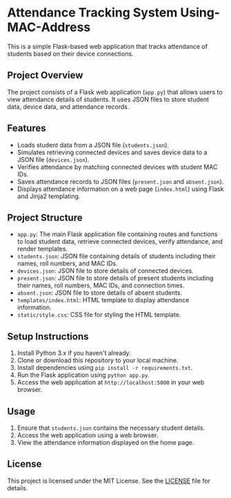 # Attendance Tracking System Using-MAC-Address

This is a simple Flask-based web application that tracks attendance of students based on their device connections.

## Project Overview

The project consists of a Flask web application (`app.py`) that allows users to view attendance details of students. It uses JSON files to store student data, device data, and attendance records.

## Features

- Loads student data from a JSON file (`students.json`).
- Simulates retrieving connected devices and saves device data to a JSON file (`devices.json`).
- Verifies attendance by matching connected devices with student MAC IDs.
- Saves attendance records to JSON files (`present.json` and `absent.json`).
- Displays attendance information on a web page (`index.html`) using Flask and Jinja2 templating.

## Project Structure

- `app.py`: The main Flask application file containing routes and functions to load student data, retrieve connected devices, verify attendance, and render templates.
- `students.json`: JSON file containing details of students including their names, roll numbers, and MAC IDs.
- `devices.json`: JSON file to store details of connected devices.
- `present.json`: JSON file to store details of present students including their names, roll numbers, MAC IDs, and connection times.
- `absent.json`: JSON file to store details of absent students.
- `templates/index.html`: HTML template to display attendance information.
- `static/style.css`: CSS file for styling the HTML template.

## Setup Instructions

1. Install Python 3.x if you haven't already.
2. Clone or download this repository to your local machine.
3. Install dependencies using `pip install -r requirements.txt`.
4. Run the Flask application using `python app.py`.
5. Access the web application at `http://localhost:5000` in your web browser.

## Usage

1. Ensure that `students.json` contains the necessary student details.
2. Access the web application using a web browser.
3. View the attendance information displayed on the home page.

## License

This project is licensed under the MIT License. See the [LICENSE](LICENSE) file for details.

